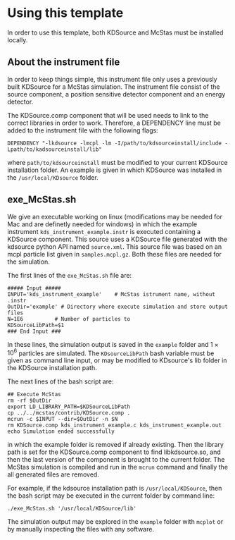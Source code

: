 # Using this template

In order to use this template, both KDSource and McStas must be installed locally.

## About the instrument file

In order to keep things simple, this instrument file only uses a previously built KDSource for a McStas simulation. The instrument file consist of the source component, a position sensitive detector component and an energy detector. 

The KDSource.comp component that will be used needs to link to the correct libraries in order to work. Therefore, a DEPENDENCY line must be added to the instrument file with the following flags:

```console
DEPENDENCY "-lkdsource -lmcpl -lm -I/path/to/kdsourceinstall/include -Lpath/to/kadsourceinstall/lib"
```

where `path/to/kdsourceinstall` must be modified to your current KDSource installation folder. An example is given in which KDSource was installed in the `/usr/local/KDsource` folder.

## exe_McStas.sh

We give an executable working on linux (modifications may be needed for Mac and are definetly needed for windows) in which the example instrument `kds_instrument_example.instr` is executed containing a KDSource component. This source uses a KDSource file generated with the kdsource python API named `source.xml`. This source file was based on an mcpl particle list given in `samples.mcpl.gz`. Both these files are needed for the simulation.  

The first lines of the `exe_McStas.sh` file are:

```console
##### Input #####
INPUT='kds_instrument_example'    # McStas istrument name, without .instr
OutDir='example' # Directory where execute simulation and store output files
N=1E6          # Number of particles to 
KDSourceLibPath=$1
### End Input ###
```

In these lines, the simulation output is saved in the `example` folder and $1\times 10 ^6$ particles are simulated. The `KDsourceLibPath` bash variable must be given as command line input, or may be modified to KDsource's lib folder in the KDSource installation path. 

The next lines of the bash script are:

```console
## Execute McStas
rm -rf $OutDir
export LD_LIBRARY_PATH=$KDSourceLibPath
cp ../../mcstas/contrib/KDSource.comp .
mcrun -c $INPUT --dir=$OutDir -n $N
rm KDSource.comp kds_instrument_example.c kds_instrument_example.out
echo Simulation ended successfully
```

in which the example folder is removed if already existing. Then the library path is set for the KDSource.comp component to find libkdsource.so, and then the last version of the component is brought to the current folder. The McStas simulation is compiled and run in the `mcrun` command and finally the all generated files are removed.

For example, if the kdsource installation path is `/usr/local/KDSource`, then the bash script may be executed in the current folder by command line:

```console
./exe_McStas.sh '/usr/local/KDSource/lib'
```

The simulation output may be explored in the `example` folder with `mcplot` or by manually inspecting the files with any software.